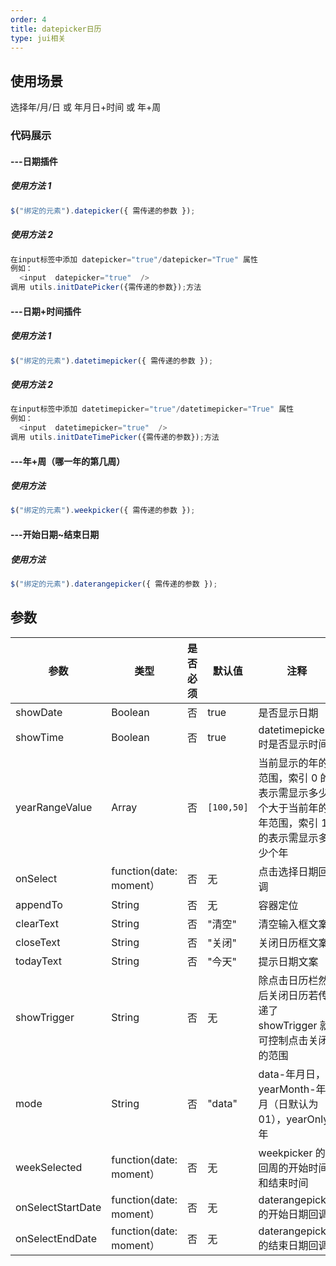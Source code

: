 ```yaml
---
order: 4
title: datepicker日历
type: jui相关
---
```


## 使用场景

选择年/月/日 或 年月日+时间 或 年+周

### 代码展示

#### ---日期插件

##### 使用方法 1

```js
$("绑定的元素").datepicker({ 需传递的参数 });
```

##### 使用方法 2

```js
在input标签中添加 datepicker="true"/datepicker="True" 属性
例如：
  <input  datepicker="true"  />
调用 utils.initDatePicker({需传递的参数});方法
```

#### ---日期+时间插件

##### 使用方法 1

```js
$("绑定的元素").datetimepicker({ 需传递的参数 });
```

##### 使用方法 2

```js
在input标签中添加 datetimepicker="true"/datetimepicker="True" 属性
例如：
  <input  datetimepicker="true"  />
调用 utils.initDateTimePicker({需传递的参数});方法
```

#### ---年+周（哪一年的第几周）

##### 使用方法

```js
$("绑定的元素").weekpicker({ 需传递的参数 });
```

#### ---开始日期~结束日期

##### 使用方法

```js
$("绑定的元素").daterangepicker({ 需传递的参数 });
```

## 参数

| 参数              | 类型                    | 是否必须 | 默认值     | 注释                                                                                         |
| ----------------- | ----------------------- | -------- | ---------- | -------------------------------------------------------------------------------------------- |
| showDate          | Boolean                 | 否       | true       | 是否显示日期                                                                                 |
| showTime          | Boolean                 | 否       | true       | datetimepicker时是否显示时间                                                                                |
| yearRangeValue    | Array                   | 否       | `[100,50]` | 当前显示的年的范围，索引 0 的表示需显示多少个大于当前年的年范围，索引 1 的表示需显示多少个年 |
| onSelect          | function(date: moment） | 否       | 无         | 点击选择日期回调                                                                             |
| appendTo          | String                  | 否       | 无         | 容器定位                                                                                     |
| clearText         | String                  | 否       | "清空"     | 清空输入框文案                                                                               |
| closeText         | String                  | 否       | "关闭"     | 关闭日历框文案                                                                               |
| todayText         | String                  | 否       | "今天"     | 提示日期文案                                                                                 |
| showTrigger       | String                  | 否       | 无         | 除点击日历栏然后关闭日历若传递了 showTrigger 就可控制点击关闭的范围                          |
| mode              | String                  | 否       | "data"     | data-年月日，yearMonth-年月（日默认为 01），yearOnly-年                                      |
| weekSelected      | function(date: moment） | 否       | 无         | weekpicker 的返回周的开始时间和结束时间                                                      |
| onSelectStartDate | function(date: moment） | 否       | 无         | daterangepicker 的开始日期回调                                                               |
| onSelectEndDate   | function(date: moment） | 否       | 无         | daterangepicker 的结束日期回调                                                               |
